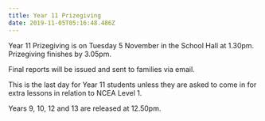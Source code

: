```yaml
---
title: Year 11 Prizegiving
date: 2019-11-05T05:16:48.486Z
---
```

Year 11 Prizegiving is on Tuesday 5 November in the School Hall at 1.30pm.  
Prizegiving finishes by 3.05pm.

Final reports will be issued and sent to families via email.

This is the last day for Year 11 students unless they are asked to come in for extra lessons in relation to NCEA Level 1.

Years 9, 10, 12 and 13 are released at 12.50pm.
